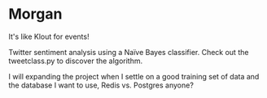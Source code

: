 Morgan
=======

It's like Klout for events!

Twitter sentiment analysis using a Naïve Bayes classifier. Check out the tweetclass.py to discover the algorithm.

I will expanding the project when I settle on a good training set of data and the database I want to use, Redis vs. Postgres
anyone?
